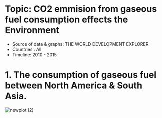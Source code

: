 # Topic: CO2 emmision from gaseous fuel consumption effects the Environment
- Source of data & graphs: THE WORLD DEVELOPMENT EXPLORER
- Countries : All
- Timeline: 2010 - 2015

# 1. The consumption of gaseous fuel between North America & South Asia.
![newplot (2)](https://user-images.githubusercontent.com/89945489/137034875-2940bdc2-866d-4dba-832c-0cded2c883c9.png)
